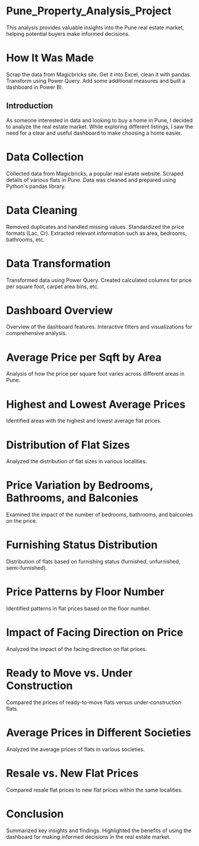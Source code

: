 # Pune_Property_Analysis_Project
This analysis provides valuable insights into the Pune real estate market, helping potential buyers make informed decisions.

# How It Was Made
Scrap the data from Magicbricks site.
Get it into Excel, clean it with pandas.
Transform using Power Query.
Add some additional measures and built a dashboard in Power BI.

## Introduction
As someone interested in data and looking to buy a home in Pune, I decided to analyze the real estate market. While exploring different listings, I saw the need for a clear and useful dashboard to make choosing a home easier.

# Data Collection
Collected data from Magicbricks, a popular real estate website.
Scraped details of various flats in Pune.
Data was cleaned and prepared using Python's pandas library.

# Data Cleaning
Removed duplicates and handled missing values.
Standardized the price formats (Lac, Cr).
Extracted relevant information such as area, bedrooms, bathrooms, etc.

# Data Transformation
Transformed data using Power Query.
Created calculated columns for price per square foot, carpet area bins, etc.

# Dashboard Overview
Overview of the dashboard features.
Interactive filters and visualizations for comprehensive analysis.

# Average Price per Sqft by Area
Analysis of how the price per square foot varies across different areas in Pune.

# Highest and Lowest Average Prices
Identified areas with the highest and lowest average flat prices.

# Distribution of Flat Sizes
Analyzed the distribution of flat sizes in various localities.

# Price Variation by Bedrooms, Bathrooms, and Balconies
Examined the impact of the number of bedrooms, bathrooms, and balconies on the price.

# Furnishing Status Distribution
Distribution of flats based on furnishing status (furnished, unfurnished, semi-furnished).

# Price Patterns by Floor Number
Identified patterns in flat prices based on the floor number.

# Impact of Facing Direction on Price
Analyzed the impact of the facing direction on flat prices.

# Ready to Move vs. Under Construction
Compared the prices of ready-to-move flats versus under-construction flats.

# Average Prices in Different Societies
Analyzed the average prices of flats in various societies.

# Resale vs. New Flat Prices
Compared resale flat prices to new flat prices within the same localities.

# Conclusion
Summarized key insights and findings.
Highlighted the benefits of using the dashboard for making informed decisions in the real estate market.



